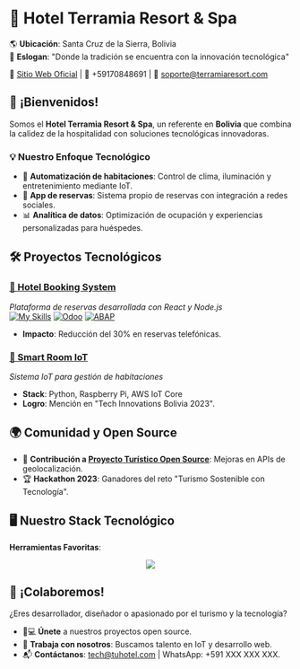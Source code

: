 # 🏨 Hotel Terramia Resort & Spa 
🌎 **Ubicación**: Santa Cruz de la Sierra, Bolivia  
🚀 **Eslogan**: "Donde la tradición se encuentra con la innovación tecnológica"  

🔗 [Sitio Web Oficial](https://www.hotelterramia.com) | 📱 +59170848691 | 📧 soporte@terramiaresort.com  
## 👋 ¡Bienvenidos!  
Somos el **Hotel Terramia Resort & Spa**, un referente en **Bolivia** que combina la calidez de la hospitalidad con soluciones tecnológicas innovadoras.  

### 💡 **Nuestro Enfoque Tecnológico**  
- 🏡 **Automatización de habitaciones**: Control de clima, iluminación y entretenimiento mediante IoT.  
- 📲 **App de reservas**: Sistema propio de reservas con integración a redes sociales.  
- 📊 **Analítica de datos**: Optimización de ocupación y experiencias personalizadas para huéspedes.
## 🛠️ Proyectos Tecnológicos  

### [🔗 Hotel Booking System](https://github.com/tuhotel/booking-system)  
_Plataforma de reservas desarrollada con React y Node.js_  
  [![My Skills](https://skillicons.dev/icons?i=js,html,css,react)](https://skillicons.dev) 
  [![Odoo](https://img.shields.io/badge/-Odoo-714B67?style=for-the-badge&logo=odoo&logoColor=white)](https://www.odoo.com)
  [![ABAP](https://img.shields.io/badge/-ABAP-0FAAFF?style=for-the-badge&logo=sap&logoColor=white)](https://www.sap.com)
- **Impacto**: Reducción del 30% en reservas telefónicas.  

### [🔗 Smart Room IoT](https://github.com/tuhotel/smart-room-iot)  
_Sistema IoT para gestión de habitaciones_  
- **Stack**: Python, Raspberry Pi, AWS IoT Core  
- **Logro**: Mención en "Tech Innovations Bolivia 2023".

## 🌍 Comunidad y Open Source  
- 👐 **Contribución a [Proyecto Turístico Open Source](https://github.com/tucontribucion)**: Mejoras en APIs de geolocalización.  
- 🏆 **Hackathon 2023**: Ganadores del reto "Turismo Sostenible con Tecnología".  

## 🖥️ Nuestro Stack Tecnológico   
**Herramientas Favoritas**: 
<p align="center">
  <a href="https://skillicons.dev">
    <img src="https://skillicons.dev/icons?i=git,kubernetes,aws,docker,postgres,figma" />
  </a>
</p>

## 🤝 ¡Colaboremos!  
¿Eres desarrollador, diseñador o apasionado por el turismo y la tecnología?  
- 👨💻 **Únete** a nuestros proyectos open source.  
- 💼 **Trabaja con nosotros**: Buscamos talento en IoT y desarrollo web.  
- 📬 **Contáctanos**: tech@tuhotel.com | WhatsApp: +591 XXX XXX XXX.  
